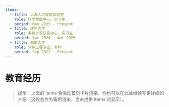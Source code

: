 ```yaml
---
items:
  - title: 上海人工智能实验室
    role: 科学智能中心，实习生
    period: May 2025 - Present
  - title: 清华大学
    role: 类脑计算研究中心，实习生
    period: Apr 2024 - Apr 2025
  - title: 海南大学
    role: 软件工程专业，本科
    period: Sep 2022 - Present
---
```


# 教育经历

> 提示：上面的 items 会驱动首页卡片渲染。你也可以在此处继续写更详细的介绍（这段会作为备用渲染，当未提供 items 时显示）。

